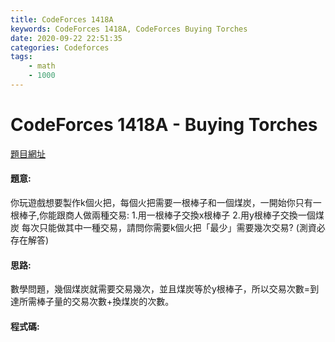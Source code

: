 ```yaml
---
title: CodeForces 1418A
keywords: CodeForces 1418A, CodeForces Buying Torches
date: 2020-09-22 22:51:35
categories: Codeforces
tags:
    - math
    - 1000
---
```

# CodeForces 1418A - Buying Torches
[題目網址](https://codeforces.com/problemset/problem/1418/A)

#### 題意:
你玩遊戲想要製作k個火把，每個火把需要一根棒子和一個煤炭，一開始你只有一根棒子,你能跟商人做兩種交易:
    1.用一根棒子交換x根棒子
    2.用y根棒子交換一個煤炭
每次只能做其中一種交易，請問你需要k個火把「最少」需要幾次交易? (測資必存在解答)
<!-- more -->
#### 思路:
數學問題，幾個煤炭就需要交易幾次，並且煤炭等於y根棒子，所以交易次數=到達所需棒子量的交易次數+換煤炭的次數。
#### 程式碼:
<script src="https://gist.github.com/zxzxcc112/fce4c025b50df9f1982acbd833a09d91.js"></script>